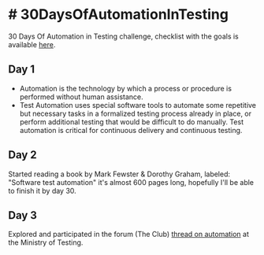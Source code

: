 # # 30DaysOfAutomationInTesting
30 Days Of Automation in Testing challenge, checklist with the goals is available [here](https://www.ministryoftesting.com/dojo/series/30-days-of-testing/lessons/30-days-of-automation-in-testing).

## Day 1
- Automation is the technology by which a process or procedure is performed without human assistance. 
- Test Automation uses special software tools to automate some repetitive but necessary tasks in a formalized testing process already in place, or perform additional testing that would be difficult to do manually. Test automation is critical for continuous delivery and continuous testing.

## Day 2
Started reading a book by Mark Fewster & Dorothy Graham, labeled: "Software test automation" it's almost 600 pages long, hopefully I'll be able to finish it by day 30.

## Day 3
Explored and participated in the forum (The Club) [thread on automation](https://club.ministryoftesting.com/c/all-testing-talk/automation) at the Ministry of Testing.